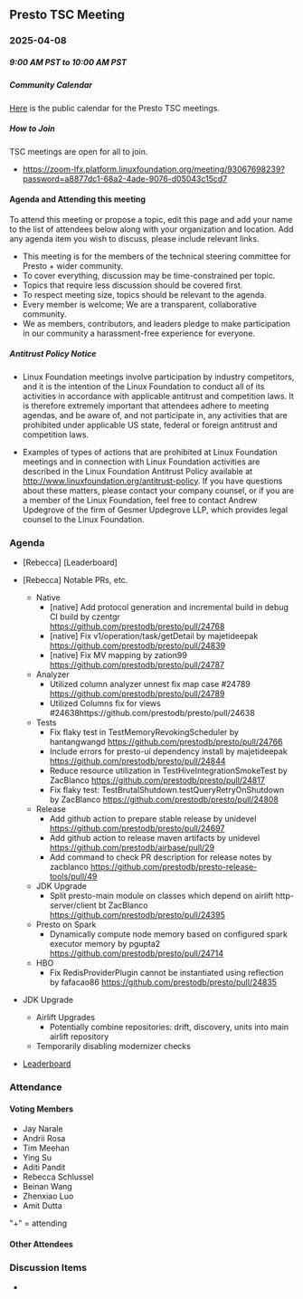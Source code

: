 ## Presto TSC Meeting

### 2025-04-08
##### 9:00 AM PST to 10:00 AM PST

##### Community Calendar

[Here](https://calendar.google.com/calendar/embed?src=linuxfoundation.org_vrjlva5b0u73ps75fvnv5sasi4%40group.calendar.google.com&ctz=America%2FChicago) is the public calendar for the Presto TSC meetings.

##### How to Join

TSC meetings are open for all to join.

* https://zoom-lfx.platform.linuxfoundation.org/meeting/93067698239?password=a8877dc1-68a2-4ade-9076-d05043c15cd7

#### Agenda and Attending this meeting

To attend this meeting or propose a topic, edit this page and add your name to the list of attendees below along with your organization and location. Add any agenda item you wish to discuss, please include relevant links.

* This meeting is for the members of the technical steering committee for Presto + wider community.
* To cover everything, discussion may be time-constrained per topic.
* Topics that require less discussion should be covered first.
* To respect meeting size, topics should be relevant to the agenda.
* Every member is welcome; We are a transparent, collaborative community.
* We as members, contributors, and leaders pledge to make participation in our community a harassment-free experience for everyone.

##### Antitrust Policy Notice

* Linux Foundation meetings involve participation by industry competitors, and it is the intention of the Linux Foundation to conduct all of its activities in accordance with applicable antitrust and competition laws. It is therefore extremely important that attendees adhere to meeting agendas, and be aware of, and not participate in, any activities that are prohibited under applicable US state, federal or foreign antitrust and competition laws.

* Examples of types of actions that are prohibited at Linux Foundation meetings and in connection with Linux Foundation activities are described in the Linux Foundation Antitrust Policy available at http://www.linuxfoundation.org/antitrust-policy. If you have questions about these matters, please contact your company counsel, or if you are a member of the Linux Foundation, feel free to contact Andrew Updegrove of the firm of Gesmer Updegrove LLP, which provides legal counsel to the Linux Foundation.

### Agenda

* [Rebecca] [Leaderboard]
* [Rebecca] Notable PRs, etc.
  * Native
    - [native] Add protocol generation and incremental build in debug CI build by czentgr https://github.com/prestodb/presto/pull/24768
    - [native] Fix v1/operation/task/getDetail by majetideepak https://github.com/prestodb/presto/pull/24839
    - [native] Fix MV mapping by zation99 https://github.com/prestodb/presto/pull/24787
   * Analyzer
     - Utilized column analyzer unnest fix map case #24789 https://github.com/prestodb/presto/pull/24789
     - Utilized Columns fix for views #24638https://github.com/prestodb/presto/pull/24638
   * Tests
     - Fix flaky test in TestMemoryRevokingScheduler by hantangwangd https://github.com/prestodb/presto/pull/24766
     - Include errors for presto-ui dependency install by majetideepak https://github.com/prestodb/presto/pull/24844
     - Reduce resource utilization in TestHiveIntegrationSmokeTest by ZacBlanco https://github.com/prestodb/presto/pull/24817
     - Fix flaky test: TestBrutalShutdown.testQueryRetryOnShutdown by ZacBlanco https://github.com/prestodb/presto/pull/24808
   * Release
     - Add github action to prepare stable release by unidevel https://github.com/prestodb/presto/pull/24697
     - Add github action to release maven artifacts by unidevel https://github.com/prestodb/airbase/pull/29
     - Add command to check PR description for release notes by zacblanco https://github.com/prestodb/presto-release-tools/pull/49 
   * JDK Upgrade
     - Split presto-main module on classes which depend on airlift http-server/client bt ZacBlanco https://github.com/prestodb/presto/pull/24395
   * Presto on Spark
     - Dynamically compute node memory based on configured spark executor memory by pgupta2 https://github.com/prestodb/presto/pull/24714
   * HBO 
     - Fix RedisProviderPlugin cannot be instantiated using reflection by fafacao86 https://github.com/prestodb/presto/pull/24835 
* JDK Upgrade
  * Airlift Upgrades
    * Potentially combine repositories: drift, discovery, units into main airlift repository
  * Temporarily disabling modernizer checks

* [Leaderboard](https://github.com/prestodb/tsc/tree/master/meetings/files/2025-04-08)

### Attendance


#### Voting Members

* Jay Narale
* Andrii Rosa
* Tim Meehan
* Ying Su
* Aditi Pandit 
* Rebecca Schlussel 
* Beinan Wang 
* Zhenxiao Luo
* Amit Dutta

"+" = attending


#### Other Attendees





### Discussion Items

- 

